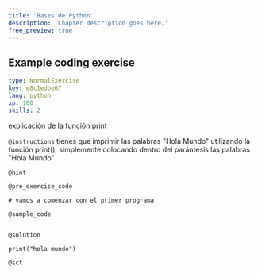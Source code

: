 ```yaml
---
title: 'Bases de Python'
description: 'Chapter description goes here.'
free_preview: true
---
```


## Example coding exercise

```yaml
type: NormalExercise
key: e8c1edbe67
lang: python
xp: 100
skills: 2
```

explicación de la función print

`@instructions`
tienes que imprimir las palabras "Hola Mundo" utilizando la función print(), simplemente colocando dentro del parántesis las palabras "Hola Mundo"

`@hint`


`@pre_exercise_code`
```{python}
# vamos a comenzar con el primer programa 
```

`@sample_code`
```{python}

```

`@solution`
```{python}
print("hola mundo")
```

`@sct`
```{python}

```
